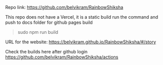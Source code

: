 Repo link: https://github.com/belvikram/RainbowShiksha

This repo does not have a Vercel, it is a static build run the command and push to docs folder for github pages build

> sudo npm run build

URL for the website:
https://belvikram.github.io/RainbowShiksha/#/story

Check the builds here after github login
https://github.com/belvikram/RainbowShiksha/actions
